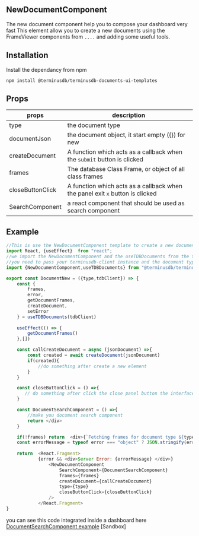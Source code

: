 ## NewDocumentComponent
The new document component help you to compose your dashboard very fast 
This element allow you to create a new documents using the FrameViewer components from `....` and adding some useful tools.


## Installation

Install the dependancy from npm

```npm install @terminusdb/terminusdb-documents-ui-templates```

## Props
| props |description  |
|--|--|
|type|the document type
|documentJson| the document object, it start empty ({}) for new
|createDocument|A function which acts as a callback when the `submit` button is clicked
|frames|The database Class Frame, or object of all class frames 
|closeButtonClick|A function which acts as a callback when the panel exit `x` button is clicked
|SearchComponent| a react component that should be used as search component  |

## Example
```js
//This is use the NewDocumentComponent template to create a new document type
import React, {useEffect}  from "react";
//we import the NewDocumentComponent and the useTDBDocuments from the terminusdb-documents-ui-template
//you need to pass your terminusdb-client instance and the document type 
import {NewDocumentComponent,useTDBDocuments} from "@terminusdb/terminusdb-documents-ui-template"

export const DocumentNew = ({type,tdbClient}) => {  
    const {
        frames,
        error,
        getDocumentFrames,
        createDocument,
        setError
    } = useTDBDocuments(tdbClient)
  
    useEffect(() => {
        getDocumentFrames()
	},[])

    const callCreateDocument = async (jsonDocument) =>{
        const created = await createDocument(jsonDocument)
        if(created){
            //do something after create a new element
        }
    }

    const closeButtonClick = () =>{
       // do something after click the close panel button the interface
    }

    const DocumentSearchComponent = () =>{
        //make you document search component
        return </div>
    }

    if(!frames) return  <div>{`Fetching frames for document type ${type} ...`}</div>
    const errorMessage = typeof error === "object" ? JSON.stringify(error,null,4) : error
    
    return  <React.Fragment>
            {error && <div>Server Error: {errorMessage} </div>}
                <NewDocumentComponent
                    SearchComponent={DocumentSearchComponent}
                    frames={frames}
                    createDocument={callCreateDocument}
                    type={type}
                    closeButtonClick={closeButtonClick}
                />     
            </React.Fragment>
}
```

you can see this code integrated inside a dashboard here
[DocumentSearchComponent example]()
[Sandbox]


